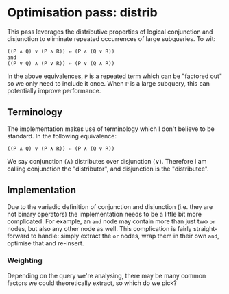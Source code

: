 # Optimisation pass: distrib

This pass leverages the distributive properties of logical conjunction and disjunction to eliminate repeated occurrences of large subqueries. To wit:

	((P ∧ Q) ∨ (P ∧ R)) ⇔ (P ∧ (Q ∨ R))
	and
	((P ∨ Q) ∧ (P ∨ R)) ⇔ (P ∨ (Q ∧ R))

In the above equivalences, `P` is a repeated term which can be "factored out" so we only need to include it once. When `P` is a large subquery, this can potentially improve performance.

## Terminology

The implementation makes use of terminology which I don't believe to be standard. In the following equivalence:

	((P ∧ Q) ∨ (P ∧ R)) ⇔ (P ∧ (Q ∨ R))

We say conjunction (∧) distributes over disjunction (∨). Therefore I am calling conjunction the "distributor", and disjunction is the "distributee".

## Implementation

Due to the variadic definition of conjunction and disjunction (i.e. they are not binary operators) the implementation needs to be a little bit more complicated. For example, an `and` node may contain more than just two `or` nodes, but also any other node as well. This complication is fairly straight-forward to handle: simply extract the `or` nodes, wrap them in their own `and`, optimise that and re-insert.

### Weighting
Depending on the query we're analysing, there may be many common factors we could theoretically extract, so which do we pick?